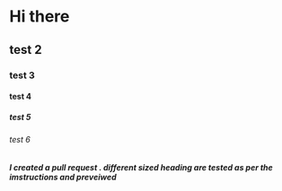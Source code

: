 # Hi there 
## test 2
### test 3
#### test 4
##### test 5
###### test 6











##### I created a pull request . different sized heading are tested as per the imstructions and preveiwed

